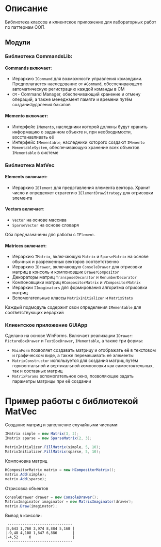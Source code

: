 # Описание
Библиотека классов и клиентское приложение для лабораторных работ по паттернам ООП.
## Модули
### Библиотека CommandsLib:
#### Commands включает:
* Иерархию `ICommand` для возможности управления командами. Предполагается наследование от `ACommand`, обеспечивающего автоматическую регистрацию каждой команды в CM
* `CM` - Command Manager, обеспечивающий хранение и отмену операций, а также менеджмент памяти и времени путём создания\удаления бэкапов
#### Memento включает:
* Интерфейс `IMemento`, наследники которой должны будут хранить информацию о заданном объекте и, при необходимости, восстанавливать её
* Интерфейс `IMementable`, наследники которого создают `IMemento`
* `MementableSystem`, обеспечивающую хранение всех объектов `IMementable` в системе
### Библиотека MatVec
#### Elements включает:
* Иерархию `IElement` для представления элемента вектора. Хранит число и определяет стратегию `IElementDrawStrategy` для отрисовки элемента
#### Vectors включает:
* `Vector` на основе массива
* `SparseVector` на основе словаря

Оба предназначены для работы с `IElement`. 
#### Matrices включает:
* Иерархию `IMatrix`, включающую `Matrix` и `SparseMatrix` на основе обычных и разреженных векторов соответственно
* Иерархию `IDrawer`, включающую `ConsoleDrawer` для отрисовки матриц в консоль и компоновщик `DrawerCompositor`
* Декораторы матриц `TransposeDecorator` и `RenumberDecorator`
* Компоновщики матриц `HCompositorMatrix` и `VCompositorMatrix`
* Иерархии `IImaginators` для формирования алгоритма отрисовки матриц
* Вспомогательные классы `MatrixInitializer` и `MatrixStats`

Каждый подмодуль содержит свои определения `IMementable` для соответствующих иерархий
### Клиентское приложение GUIApp
Сделано на основе WinForms. Включает реализации `IDrawer`: `PictureBoxDrawer` и `TextBoxDrawer`, `IMementable`, а также три формы:
* `MainForm` позволяет создавать матрицу и отображать её в текстовом и графическом виде, а также перемешивать её элементы
* `MatrixConstructor` используется для создания матриц путём горизонтальной и вертикальной компоновки как самостоятельных, так и составных матриц
* `MatrixParams` вспомогательное окно, позволяющее задать параметры матрицы при её создании
# Пример работы с библиотекой MatVec
Создание матриц и заполнение случайными числами
```C#
IMatrix simple = new Matrix(3, 2);
IMatrix sparse = new SparseMatrix(2, 3);

MatrixInitializer.FillMatrix(simple, 5, 10);
MatrixInitializer.FillMatrix(sparse, 5, 10);
```
Компоновка матриц
```C#
HCompositorMatrix matrix = new HCompositorMatrix();
matrix.Add(simple);
matrix.Add(sparse);
```
Отрисовка объектов
```C#
ConsoleDrawer drawer = new ConsoleDrawer();
MatrixImaginator imaginator = new MatrixImaginator(drawer);
matrix.Draw(imaginator);
```
Вывод в консоли:
```
 ------------------------------
|5,643 1,760 3,974 8,884 5,160 |
|-9,48 4,108 1,647 6,886       |
|-4,52     0                   |
 ------------------------------
```
